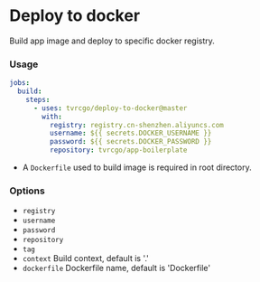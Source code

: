 
# Deploy to docker

Build app image and deploy to specific docker registry.

### Usage

```yaml
jobs:
  build:
    steps:
      - uses: tvrcgo/deploy-to-docker@master
        with:
          registry: registry.cn-shenzhen.aliyuncs.com
          username: ${{ secrets.DOCKER_USERNAME }}
          password: ${{ secrets.DOCKER_PASSWORD }}
          repository: tvrcgo/app-boilerplate

```

- A `Dockerfile` used to build image is required in root directory.

### Options

- `registry`
- `username`
- `password`
- `repository`
- `tag`
- `context` Build context, default is '.'
- `dockerfile` Dockerfile name, default is 'Dockerfile'
